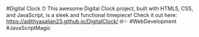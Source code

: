 #Digital Clock
⏰ This awesome Digital Clock project, built with HTML5, CSS, and JavaScript, is a sleek and functional timepiece! Check it out here: https://adithyasalian23.github.io/DigitalClock/ 🌐✨ #WebDevelopment #JavaScriptMagic
